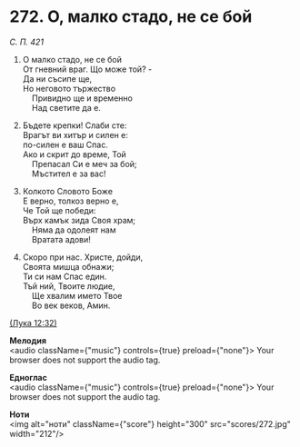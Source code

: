# 272. О, малко стадо, не се бой  

*С. П. 421*  

1. О малко стадо, не се бой  
От гневний враг. Що може той? -  
Да ни съсипе ще,  
Но неговото тържество  
    Привидно ще и временно  
    Над светите да е.  

2. Бъдете крепки! Слаби сте:  
Врагът ви хитър и силен е:  
по-силен е ваш Спас.  
Ако и скрит до време, Той  
    Препасал Си е меч за бой;  
    Мъстител е за вас!  

3. Колкото Словото Боже  
Е верно, толкоз верно е,  
Че Той ще победи:  
Върх камък зида Своя храм;  
    Няма да одолеят нам  
    Вратата адови!  

4. Скоро при нас. Христе, дойди,  
Своята мишца обнажи;  
Ти си нам Спас един.  
Тъй ний, Твоите людие,  
    Ще хвалим името Твое  
    Во век веков, Амин.  

[(Лука 12:32)](http://biblia.bg/index.php?k=42&g=12&s=32)  

__Мелодия__  
<audio className={"music"} controls={true} preload={"none"}><source src="mp3/272.mp3" type="audio/mpeg"/>
Your browser does not support the audio tag.
</audio>  

__Едноглас__  
<audio className={"music"} controls={true} preload={"none"}><source src="transp/272.mp3" type="audio/mpeg"/>
Your browser does not support the audio tag.
</audio>  

__Ноти__  
<img alt="ноти" className={"score"} height="300" src="scores/272.jpg" width="212"/>
